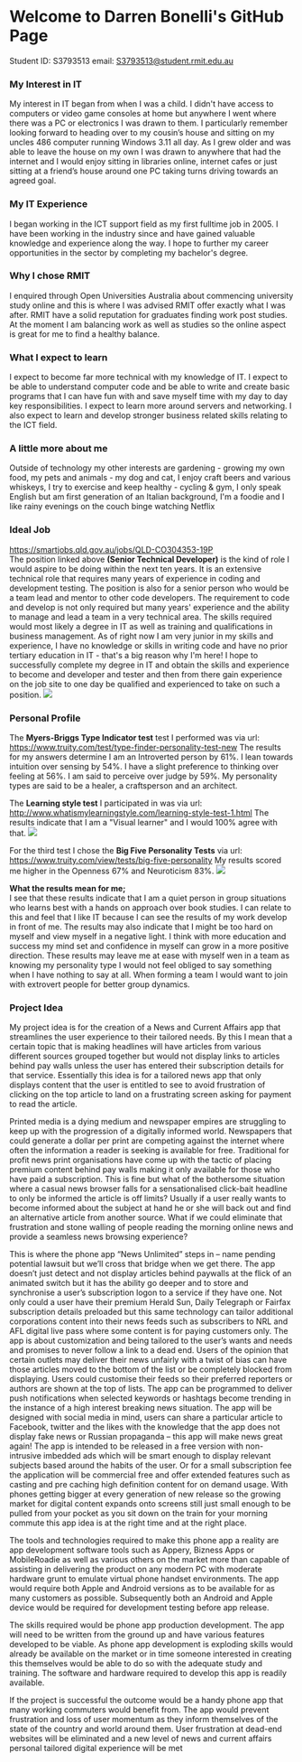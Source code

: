 # Welcome to Darren Bonelli's GitHub Page
Student ID: S3793513 email: S3793513@student.rmit.edu.au

### My Interest in IT
My interest in IT began from when I was a child. I didn't have access to computers or video game consoles at home but anywhere I went where there was a PC or electronics I was drawn to them. I particularly remember looking forward to heading over to my cousin’s house and sitting on my uncles 486 computer running Windows 3.11 all day. As I grew older and was able to leave the house on my own I was drawn to anywhere that had the internet and I would enjoy sitting in libraries online, internet cafes or just sitting at a friend’s house around one PC taking turns driving towards an agreed goal. 

### My IT Experience
I began working in the ICT support field as my first fulltime job in 2005. I have been working in the industry since and have gained valuable knowledge and experience along the way. I hope to further my career opportunities in the sector by completing my bachelor's degree.

### Why I chose RMIT
I enquired through Open Universities Australia about commencing university study online and this is where I was advised RMIT offer exactly what I was after. RMIT have a solid reputation for graduates finding work post studies. At the moment I am balancing work as well as studies so the online aspect is great for me to find a healthy balance.

### What I expect to learn
I expect to become far more technical with my knowledge of IT. I expect to be able to understand computer code and be able to write and create basic programs that I can have fun with and save myself time with my day to day key responsibilities. I expect to learn more around servers and networking. I also expect to learn and develop stronger business related skills relating to the ICT field.

### A little more about me
Outside of technology my other interests are gardening - growing my own food, my pets and animals - my dog and cat, I enjoy craft beers and various whiskeys, I try to exercise and keep healthy - cycling & gym, I only speak English but am first generation of an Italian background, I'm a foodie and I like rainy evenings on the couch binge watching Netflix

### Ideal Job
https://smartjobs.qld.gov.au/jobs/QLD-CO304353-19P
<br />The position linked above **(Senior Technical Developer)** is the kind of role I would aspire to be doing within the next ten years. It is an extensive technical role that requires many years of experience in coding and development testing. The position is also for a senior person who would be a team lead and mentor to other code developers. The requirement to code and develop is not only required but many years' experience and the ability to manage and lead a team in a very technical area. The skills required would most likely a degree in IT as well as training and qualifications in business management. As of right now I am very junior in my skills and experience, I have no knowledge or skills in writing code and have no prior tertiary education in IT - that's a big reason why I'm here! I hope to successfully complete my degree in IT and obtain the skills and experience to become and developer and tester and then from there gain experience on the job site to one day be qualified and experienced to take on such a position.
![](images/idealjob.PNG)

### Personal Profile
The **Myers-Briggs Type Indicator test** test I performed was via url: https://www.truity.com/test/type-finder-personality-test-new
The results for my answers determine I am an Introverted person by 61%.
I lean towards intuition over sensing by 54%.
I have a slight preference to thinking over feeling at 56%.
I am said to perceive over judge by 59%.
My personality types are said to be a healer, a craftsperson and an architect.

The **Learning style test** I participated in was via url: http://www.whatismylearningstyle.com/learning-style-test-1.html
The results indicate that I am a "Visual learner" and I would 100% agree with that.
![](images/learningstyle.png)

For the third test I chose the **Big Five Personality Tests** via url: https://www.truity.com/view/tests/big-five-personality
My results scored me higher in the Openness 67% and Neuroticism 83%.
![](images/ocean.PNG)

**What the results mean for me;**
<br />I see that these results indicate that I am a quiet person in group situations who learns best with a hands on approach over book studies. I can relate to this and feel that I like IT because I can see the results of my work develop in front of me. The results may also indicate that I might be too hard on myself and view myself in a negative light. I think with more education and success my mind set and confidence in myself can grow in a more positive direction. These results may leave me at ease with myself wen in a team as knowing my personality type I would not feel obliged to say something when I have nothing to say at all. When forming a team I would want to join with extrovert people for better group dynamics.

### Project Idea
My project idea is for the creation of a News and Current Affairs app that streamlines the user experience to their tailored needs. By this I mean that a certain topic that is making headlines will have articles from various different sources grouped together but would not display links to articles behind pay walls unless the user has entered their subscription details for that service. Essentially this idea is for a tailored news app that only displays content that the user is entitled to see to avoid frustration of clicking on the top article to land on a frustrating screen asking for payment to read the article.

Printed media is a dying medium and newspaper empires are struggling to keep up with the progression of a digitally informed world. Newspapers that could generate a dollar per print are competing against the internet where often the information a reader is seeking is available for free. Traditional for profit news print organisations have come up with the tactic of placing premium content behind pay walls making it only available for those who have paid a subscription. This is fine but what of the bothersome situation where a casual news browser falls for a sensationalised click-bait headline to only be informed the article is off limits? Usually if a user really wants to become informed about the subject at hand he or she will back out and find an alternative article from another source. What if we could eliminate that frustration and stone walling of people reading the morning online news and provide a seamless news browsing experience?

This is where the phone app “News Unlimited” steps in – name pending potential lawsuit but we’ll cross that bridge when we get there. The app doesn’t just detect and not display articles behind paywalls at the flick of an animated switch but it has the ability go deeper and to store and synchronise a user’s subscription logon to a service if they have one.  Not only could a user have their premium Herald Sun, Daily Telegraph or Fairfax subscription details preloaded but this same technology can tailor additional corporations content into their news feeds such as subscribers to NRL and AFL digital live pass where some content is for paying customers only. The app is about customization and being tailored to the user’s wants and needs and promises to never follow a link to a dead end. Users of the opinion that certain outlets may deliver their news unfairly with a twist of bias can have those articles moved to the bottom of the list or be completely blocked from displaying. Users could customise their feeds so their preferred reporters or authors are shown at the top of lists. The app can be programmed to deliver push notifications when selected keywords or hashtags become trending in the instance of a high interest breaking news situation. The app will be designed with social media in mind, users can share a particular article to Facebook, twitter and the likes with the knowledge that the app does not display fake news or Russian propaganda – this app will make news great again! The app is intended to be released in a free version with non-intrusive imbedded ads which will be smart enough to display relevant subjects based around the habits of the user. Or for a small subscription fee the application will be commercial free and offer extended features such as casting and pre caching high definition content for on demand usage. With phones getting bigger at every generation of new release so the growing market for digital content expands onto screens still just small enough to be pulled from your pocket as you sit down on the train for your morning commute this app idea is at the right time and at the right place.

The tools and technologies required to make this phone app a reality are app development software tools such as Appery, Bizness Apps or MobileRoadie as well as various others on the market more than capable of assisting in delivering the product on any modern PC with moderate hardware grunt to emulate virtual phone handset environments. The app would require both Apple and Android versions as to be available for as many customers as possible. Subsequently both an Android and Apple device would be required for development testing before app release.

The skills required would be phone app production development. The app will need to be written from the ground up and have various features developed to be viable. As phone app development is exploding skills would already be available on the market or in time someone interested in creating this themselves would be able to do so with the adequate study and training.  The software and hardware required to develop this app is readily available.

If the project is successful the outcome would be a handy phone app that many working commuters would benefit from. The app would prevent frustration and loss of user momentum as they inform themselves of the state of the country and world around them. User frustration at dead-end websites will be eliminated and a new level of news and current affairs personal tailored digital experience will be met
